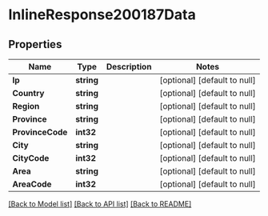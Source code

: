 # InlineResponse200187Data

## Properties
Name | Type | Description | Notes
------------ | ------------- | ------------- | -------------
**Ip** | **string** |  | [optional] [default to null]
**Country** | **string** |  | [optional] [default to null]
**Region** | **string** |  | [optional] [default to null]
**Province** | **string** |  | [optional] [default to null]
**ProvinceCode** | **int32** |  | [optional] [default to null]
**City** | **string** |  | [optional] [default to null]
**CityCode** | **int32** |  | [optional] [default to null]
**Area** | **string** |  | [optional] [default to null]
**AreaCode** | **int32** |  | [optional] [default to null]

[[Back to Model list]](../README.md#documentation-for-models) [[Back to API list]](../README.md#documentation-for-api-endpoints) [[Back to README]](../README.md)

